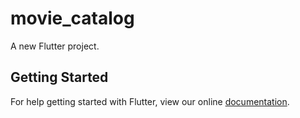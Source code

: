 # movie_catalog

A new Flutter project.

## Getting Started

For help getting started with Flutter, view our online
[documentation](https://flutter.io/).
